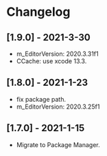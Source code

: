 # Changelog

## [1.9.0] - 2021-3-30

- m_EditorVersion: 2020.3.31f1
- CCache: use xcode 13.3.

## [1.8.0] - 2021-1-23

- fix package path.
- m_EditorVersion: 2020.3.25f1

## [1.7.0] - 2021-1-15

- Migrate to Package Manager.
